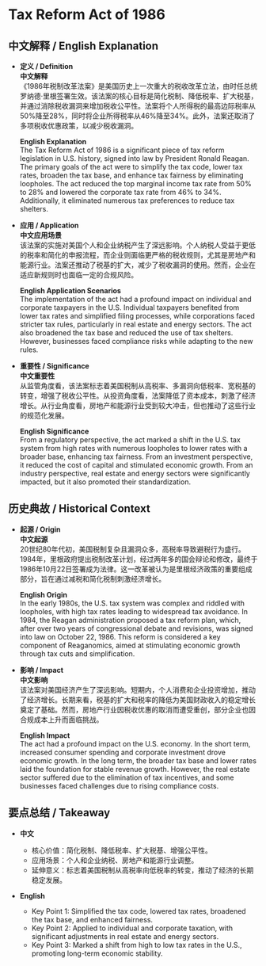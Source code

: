# Tax Reform Act of 1986

## 中文解释 / English Explanation

* **定义 / Definition**  
  **中文解释**  
  《1986年税制改革法案》是美国历史上一次重大的税收改革立法，由时任总统罗纳德·里根签署生效。该法案的核心目标是简化税制、降低税率、扩大税基，并通过消除税收漏洞来增加税收公平性。法案将个人所得税的最高边际税率从50%降至28%，同时将企业所得税率从46%降至34%。此外，法案还取消了多项税收优惠政策，以减少税收漏洞。  

  **English Explanation**  
  The Tax Reform Act of 1986 is a significant piece of tax reform legislation in U.S. history, signed into law by President Ronald Reagan. The primary goals of the act were to simplify the tax code, lower tax rates, broaden the tax base, and enhance tax fairness by eliminating loopholes. The act reduced the top marginal income tax rate from 50% to 28% and lowered the corporate tax rate from 46% to 34%. Additionally, it eliminated numerous tax preferences to reduce tax shelters.

* **应用 / Application**  
  **中文应用场景**  
  该法案的实施对美国个人和企业纳税产生了深远影响。个人纳税人受益于更低的税率和简化的申报流程，而企业则面临更严格的税收规则，尤其是房地产和能源行业。法案还推动了税基的扩大，减少了税收漏洞的使用。然而，企业在适应新规则时也面临一定的合规风险。  

  **English Application Scenarios**  
  The implementation of the act had a profound impact on individual and corporate taxpayers in the U.S. Individual taxpayers benefited from lower tax rates and simplified filing processes, while corporations faced stricter tax rules, particularly in real estate and energy sectors. The act also broadened the tax base and reduced the use of tax shelters. However, businesses faced compliance risks while adapting to the new rules.

* **重要性 / Significance**  
  **中文重要性**  
  从监管角度看，该法案标志着美国税制从高税率、多漏洞向低税率、宽税基的转变，增强了税收公平性。从投资角度看，法案降低了资本成本，刺激了经济增长。从行业角度看，房地产和能源行业受到较大冲击，但也推动了这些行业的规范化发展。  

  **English Significance**  
  From a regulatory perspective, the act marked a shift in the U.S. tax system from high rates with numerous loopholes to lower rates with a broader base, enhancing tax fairness. From an investment perspective, it reduced the cost of capital and stimulated economic growth. From an industry perspective, real estate and energy sectors were significantly impacted, but it also promoted their standardization.

## 历史典故 / Historical Context

* **起源 / Origin**  
  **中文起源**  
  20世纪80年代初，美国税制复杂且漏洞众多，高税率导致避税行为盛行。1984年，里根政府提出税制改革计划，经过两年多的国会辩论和修改，最终于1986年10月22日签署成为法律。这一改革被认为是里根经济政策的重要组成部分，旨在通过减税和简化税制刺激经济增长。  

  **English Origin**  
  In the early 1980s, the U.S. tax system was complex and riddled with loopholes, with high tax rates leading to widespread tax avoidance. In 1984, the Reagan administration proposed a tax reform plan, which, after over two years of congressional debate and revisions, was signed into law on October 22, 1986. This reform is considered a key component of Reaganomics, aimed at stimulating economic growth through tax cuts and simplification.

* **影响 / Impact**  
  **中文影响**  
  该法案对美国经济产生了深远影响。短期内，个人消费和企业投资增加，推动了经济增长。长期来看，税基的扩大和税率的降低为美国财政收入的稳定增长奠定了基础。然而，房地产行业因税收优惠的取消而遭受重创，部分企业也因合规成本上升而面临挑战。  

  **English Impact**  
  The act had a profound impact on the U.S. economy. In the short term, increased consumer spending and corporate investment drove economic growth. In the long term, the broader tax base and lower rates laid the foundation for stable revenue growth. However, the real estate sector suffered due to the elimination of tax incentives, and some businesses faced challenges due to rising compliance costs.

## 要点总结 / Takeaway

* **中文**  
  - 核心价值：简化税制、降低税率、扩大税基、增强公平性。  
  - 应用场景：个人和企业纳税、房地产和能源行业调整。  
  - 延伸意义：标志着美国税制从高税率向低税率的转变，推动了经济的长期稳定发展。  

* **English**  
  - Key Point 1: Simplified the tax code, lowered tax rates, broadened the tax base, and enhanced fairness.  
  - Key Point 2: Applied to individual and corporate taxation, with significant adjustments in real estate and energy sectors.  
  - Key Point 3: Marked a shift from high to low tax rates in the U.S., promoting long-term economic stability.